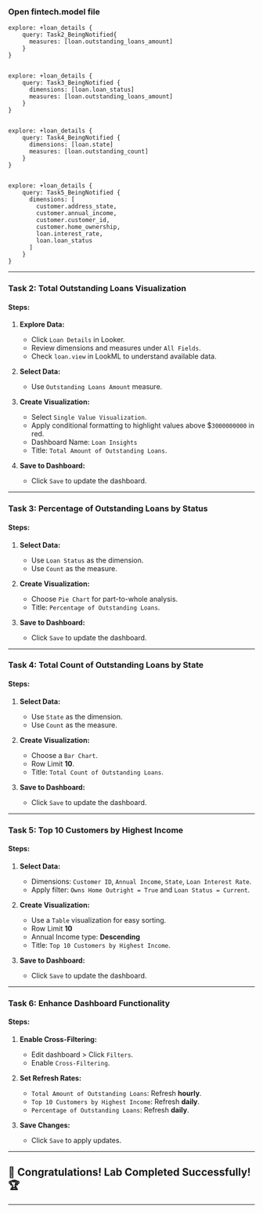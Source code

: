 ### **Open fintech.model file**
```
explore: +loan_details {
    query: Task2_BeingNotified{
      measures: [loan.outstanding_loans_amount]
    }
}


explore: +loan_details {
    query: Task3_BeingNotified {
      dimensions: [loan.loan_status]
      measures: [loan.outstanding_loans_amount]
    }
}


explore: +loan_details {
    query: Task4_BeingNotified {
      dimensions: [loan.state]
      measures: [loan.outstanding_count]
    }
}


explore: +loan_details {
    query: Task5_BeingNotified {
      dimensions: [
        customer.address_state,
        customer.annual_income,
        customer.customer_id,
        customer.home_ownership,
        loan.interest_rate,
        loan.loan_status
      ]
    }
}

```  
---

### Task 2: Total Outstanding Loans Visualization
#### Steps:
1. **Explore Data:**
   - Click `Loan Details` in Looker.
   - Review dimensions and measures under `All Fields`.
   - Check `loan.view` in LookML to understand available data.

2. **Select Data:**
   - Use `Outstanding Loans Amount` measure.

3. **Create Visualization:**
   - Select `Single Value Visualization`.
   - Apply conditional formatting to highlight values above $`3000000000` in red.
   - Dashboard Name: `Loan Insights`
   - Title: `Total Amount of Outstanding Loans`.

4. **Save to Dashboard:**
   - Click `Save` to update the dashboard.

---

### Task 3: Percentage of Outstanding Loans by Status

#### Steps:
1. **Select Data:**
   - Use `Loan Status` as the dimension.
   - Use `Count` as the measure.

2. **Create Visualization:**
   - Choose `Pie Chart` for part-to-whole analysis.
   - Title: `Percentage of Outstanding Loans`.

3. **Save to Dashboard:**
   - Click `Save` to update the dashboard.

---

### Task 4: Total Count of Outstanding Loans by State

#### Steps:
1. **Select Data:**
   - Use `State` as the dimension.
   - Use `Count` as the measure.

2. **Create Visualization:**
   - Choose a `Bar Chart`.
   - Row Limit **10**.
   - Title: `Total Count of Outstanding Loans`.

3. **Save to Dashboard:**
   - Click `Save` to update the dashboard.

---

### Task 5: Top 10 Customers by Highest Income

#### Steps:
1. **Select Data:**
   - Dimensions: `Customer ID`, `Annual Income`, `State`, `Loan Interest Rate`.
   - Apply filter: `Owns Home Outright = True` and `Loan Status = Current`.

2. **Create Visualization:**
   - Use a `Table` visualization for easy sorting.
   - Row Limit **10**
   - Annual Income type: **Descending**
   - Title: `Top 10 Customers by Highest Income`.

3. **Save to Dashboard:**
   - Click `Save` to update the dashboard.

---

### Task 6: Enhance Dashboard Functionality

#### Steps:
1. **Enable Cross-Filtering:**
   - Edit dashboard > Click `Filters`.
   - Enable `Cross-Filtering`.

2. **Set Refresh Rates:**
   - `Total Amount of Outstanding Loans`: Refresh **hourly**.
   - `Top 10 Customers by Highest Income`: Refresh **daily**.
   - `Percentage of Outstanding Loans`: Refresh **daily**.

3. **Save Changes:**
   - Click `Save` to apply updates.

---

## 🎉 **Congratulations! Lab Completed Successfully!** 🏆  

---
